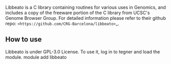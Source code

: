 Libbeato is a C library containing routines for various uses in Genomics, and includes a copy of the freeware portion of the C library from UCSC's Genome Browser Group. For detailed information please refer to their github repo: `<https://github.com/CRG-Barcelona/libbeato>`_.

## How to use

Libbeato is under GPL-3.0 License. To use it, log in to tegner and load the module.
module add libbeato
